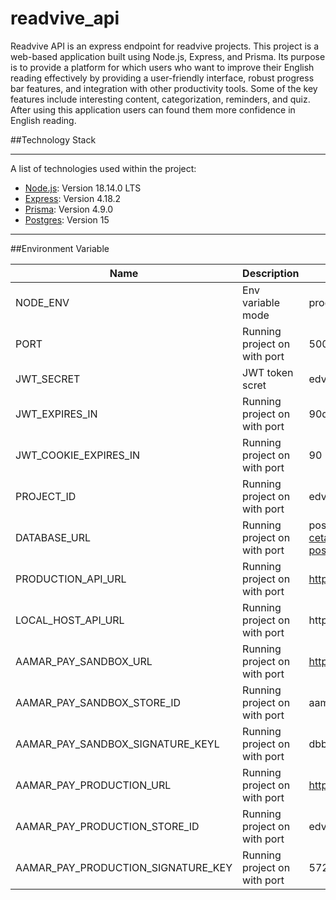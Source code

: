 # readvive_api

Readvive API is an express endpoint for readvive projects. This project is a web-based application built using Node.js, Express, and Prisma. Its purpose is to provide a platform for which users who want to improve their English reading effectively by providing a user-friendly interface, robust progress bar features, and integration with other productivity tools. Some of the key features include interesting content, categorization, reminders, and quiz. After using this application users can found them more confidence in English reading.

##Technology Stack
***

A list of technologies used within the project:
* [Node.js](https://nodejs.org/en/): Version 18.14.0 LTS 
* [Express](https://expressjs.com/): Version 4.18.2
* [Prisma](https://www.prisma.io/): Version 4.9.0
* [Postgres](https://www.postgresql.org/): Version 15

***

##Environment Variable

| Name | Description | Example |
|----------|----------|----------
| NODE_ENV | Env variable mode  | production or development |
| PORT | Running project on with port | 5000 |
| JWT_SECRET | JWT token scret | edvive |
| JWT_EXPIRES_IN | Running project on with port | 90d |
| JWT_COOKIE_EXPIRES_IN  | Running project on with port | 90 |
| PROJECT_ID  | Running project on with port |  edvive-364913 |
| DATABASE_URL | Running project on with port | postgres://edvive:FvOB8A5OFkef1at4lf6Z0uLMVlwvnkVg@dpg-ceta2682i3mj6phhuh80-a.singapore-postgres.render.com/edvive_test_db |
| PRODUCTION_API_URL | Running project on with port | https://readvive.onrender.com |
| LOCAL_HOST_API_URL  | Running project on with port | http://localhost:5000 |
| AAMAR_PAY_SANDBOX_URL  | Running project on with port |  https://sandbox.aamarpay.com/jsonpost.php |
| AAMAR_PAY_SANDBOX_STORE_ID | Running project on with port | aamarpaytest |
| AAMAR_PAY_SANDBOX_SIGNATURE_KEYL  | Running project on with port |dbb74894e82415a2f7ff0ec3a97e4183 |
| AAMAR_PAY_PRODUCTION_URL  | Running project on with port |  https://secure.aamarpay.com/jsonpost.php |
| AAMAR_PAY_PRODUCTION_STORE_ID | Running project on with port | edvive |
| AAMAR_PAY_PRODUCTION_SIGNATURE_KEY  | Running project on with port |  5729e8911563793773321ac8d8ac85bb |
